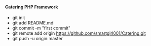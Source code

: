 #### Catering PHP Framework

* git init
* git add README.md
* git commit -m "first commit"
* git remote add origin https://github.com/smartgirl001/Catering.git
* git push -u origin master

